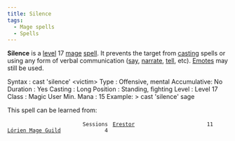 ```yaml
---
title: Silence
tags:
  - Mage spells
  - Spells
---
```

**Silence** is a [level](level "wikilink") 17 [mage](mage "wikilink")
[spell](spell "wikilink"). It prevents the target from
[casting](cast "wikilink") spells or using any form of verbal
communication ([say](say "wikilink"), [narrate](narrate "wikilink"),
[tell](tell "wikilink"), etc). [Emotes](Emote "wikilink") may still be
used.

Syntax : cast 'silence' \<victim\> Type : Offensive, mental
Accumulative: No Duration : Yes Casting : Long Position : Standing,
fighting Level : Level 17 Class : Magic User Min. Mana : 15 Example: \>
cast 'silence' sage

This spell can be learned from:

`                        Sessions `
[`Erestor`](Erestor "wikilink")`                       11`
[`Lórien Mage Guild`](Lórien_Mage_Guild "wikilink")`              4`
